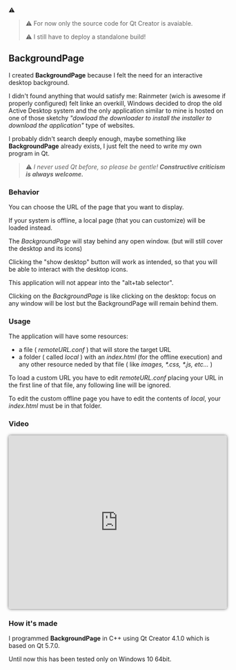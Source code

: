 ⚠

> ⚠  For now only the source code for Qt Creator is avaiable.
>
> ⚠  I still have to deploy a standalone build! 

## BackgroundPage

I created **BackgroundPage** because I felt the need for an interactive desktop background.

I didn't found anything that would satisfy me: Rainmeter (wich is awesome if properly configured) felt linke an overkill, Windows decided to drop the old Active Desktop system and the only application similar to mine is hosted on one of those sketchy _"dowload the downloader to install the installer to download the application"_ type of websites.

I probably didn't search deeply enough, maybe something like **BackgroundPage** already exists, I just felt the need to write my own program in Qt.

> ⚠  _I never used Qt before, so please be gentle! **Constructive criticism is always welcome.**_

### Behavior

You can choose the URL of the page that you want to display.

If your system is offline, a local page (that you can customize) will be loaded instead.

The _BackgroundPage_ will stay behind any open window. (but will still cover the desktop and its icons)

Clicking the "show desktop" button will work as intended, so that you will be able to interact with the desktop icons.

This application will not appear into the "alt+tab selector".

Clicking on the _BackgroundPage_ is like clicking on the desktop: focus on any window will be lost but the BackgroundPage will remain behind them.


### Usage

The application will have some resources:

 * a file ( _remoteURL.conf_ ) that will store the target URL
 * a folder ( called _local_ ) with an _index.html_ (for the offline execution) and any other resource neded by that file ( like _images, *.css, *.js, etc..._ )
 
To load a custom URL you have to edit _remoteURL.conf_ placing your URL in the first line of that file, any following line will be ignored.

To edit the custom offline page you have to edit the contents of _local_, your _index.html_ must be in that folder.

### Video

<iframe style="width:100%;height: 400px;overflow: hidden;border-radius:5px;border:1px solid #ddd;box-shadow:0 0 6px #666;" src="https://www.youtube.com/embed/SsPK5mimgnk" frameborder="0" allowfullscreen></iframe>

###   

### How it's made

I programmed **BackgroundPage** in C++ using Qt Creator 4.1.0 which is based on Qt 5.7.0.

Until now this has been tested only on Windows 10 64bit.
